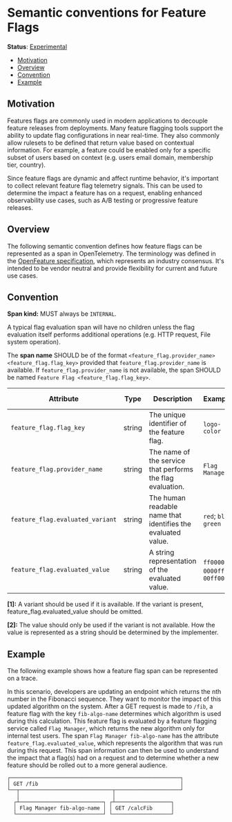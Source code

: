 # Semantic conventions for Feature Flags

**Status**: [Experimental](../../document-status.md)

<!-- Re-generate TOC with `markdown-toc --no-first-h1 -i` -->

<!-- toc -->

- [Motivation](#motivation)
- [Overview](#overview)
- [Convention](#convention)
- [Example](#example)

<!-- tocstop -->

## Motivation

Features flags are commonly used in modern applications to decouple feature
releases from deployments. Many feature flagging tools support the ability to
update flag configurations in near real-time. They also commonly allow rulesets
to be defined that return value based on contextual information. For example, a
feature could be enabled only for a specific subset of users based on context
(e.g. users email domain, membership tier, country).

Since feature flags are dynamic and affect runtime behavior, it's important to
collect relevant feature flag telemetry signals. This can be used to determine
the impact a feature has on a request, enabling enhanced observability use
cases, such as A/B testing or progressive feature releases.

## Overview

The following semantic convention defines how feature flags can be represented
as a span in OpenTelemetry. The terminology was defined in the [OpenFeature specification](https://docs.openfeature.dev/docs/specification/),
which represents an industry consensus. It's intended to be vendor neutral and provide flexibility for current and future use cases.

## Convention

**Span kind:** MUST always be `INTERNAL`.

A typical flag evaluation span will have no children unless the flag evaluation
itself performs additional operations (e.g. HTTP request, File system operation).

The **span name** SHOULD be of the format `<feature_flag.provider_name> <feature_flag.flag_key>` provided that
`feature_flag.provider_name` is available. If `feature_flag.provider_name` is not available, the
span SHOULD be named `Feature Flag <feature_flag.flag_key>`.

<!-- semconv feature_flag -->

| Attribute                        | Type   | Description                                                  | Examples                     | Requirement Level           |
| -------------------------------- | ------ | ------------------------------------------------------------ | ---------------------------- | --------------------------- |
| `feature_flag.flag_key`          | string | The unique identifier of the feature flag.                   | `logo-color`                 | Required                    |
| `feature_flag.provider_name`     | string | The name of the service that performs the flag evaluation.   | `Flag Manager`               | Recommended                 |
| `feature_flag.evaluated_variant` | string | The human readable name that identifies the evaluated value. | `red`; `blue`; `green`       | Conditionally Required: [1] |
| `feature_flag.evaluated_value`   | string | A string representation of the evaluated value.              | `ff0000`; `0000ff`; `00ff00` | Conditionally Required: [2] |

**[1]:** A variant should be used if it is available. If the variant is present, feature_flag.evaluated_value should be omitted.

**[2]:** The value should only be used if the variant is not available. How the value is represented as a string should be determined by the implementer.

<!-- endsemconv -->

## Example

The following example shows how a feature flag span can be represented on a trace.

In this scenario, developers are updating an endpoint which returns the nth number in the Fibonacci sequence. They want to monitor the impact of this updated algorithm on the system. After a GET request is made to `/fib`, a feature flag with the key `fib-algo-name` determines which algorithm is used during this calculation. This feature flag is evaluated by a feature flagging service called `Flag Manager`, which returns the new algorithm only for internal test users. The span `Flag Manager fib-algo-name` has the attribute `feature_flag.evaluated_value`, which represents the algorithm that was run during this request. This span information can then be used to understand the impact that a flag(s) had on a request and to determine whether a new feature should be rolled out to a more general audience.

```
┌───────────────────────────────────────────────────────┐
│ GET /fib                                              │
└──┬──────────────────────────────┬─────────────────────┘
   │                              │
  ┌┴───────────────────────────┐ ┌┴──────────────────┐
  │ Flag Manager fib-algo-name │ │ GET /calcFib      │
  └────────────────────────────┘ └───────────────────┘
```

